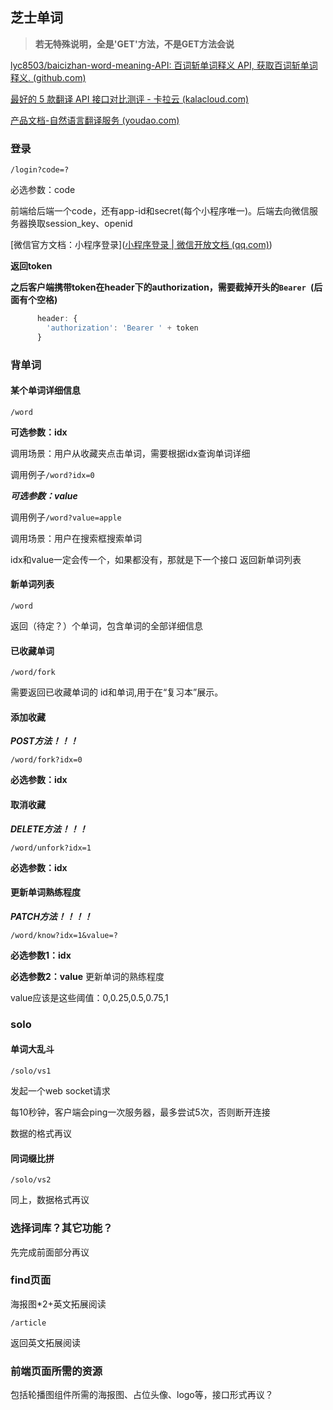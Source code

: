 ## 芝士单词

> **若无特殊说明，全是'GET'方法，不是GET方法会说**



[lyc8503/baicizhan-word-meaning-API: 百词斩单词释义 API, 获取百词斩单词释义. (github.com)](https://github.com/lyc8503/baicizhan-word-meaning-API)

[最好的 5 款翻译 API 接口对比测评 - 卡拉云 (kalacloud.com)](https://kalacloud.com/blog/best-translation-api/#一-有道翻译-api---国内翻译良心-性价比高)

[产品文档-自然语言翻译服务 (youdao.com)](https://ai.youdao.com/DOCSIRMA/html/自然语言翻译/API文档/文本翻译服务/文本翻译服务-API文档.html#p02)

### 登录

```/login?code=?```

必选参数：code

前端给后端一个code，还有app-id和secret(每个小程序唯一)。后端去向微信服务器换取session_key、openid

[微信官方文档：小程序登录]([小程序登录 | 微信开放文档 (qq.com)](https://developers.weixin.qq.com/miniprogram/dev/OpenApiDoc/user-login/code2Session.html))

**返回token**

**之后客户端携带token在header下的authorization，需要截掉开头的```Bearer ```(后面有个空格)**

```js
      header: {
        'authorization': 'Bearer ' + token
      }
```



### 背单词

#### 某个单词详细信息

```/word```

**可选参数：idx**

调用场景：用户从收藏夹点击单词，需要根据idx查询单词详细

调用例子```/word?idx=0```

***可选参数：value***

调用例子```/word?value=apple```

调用场景：用户在搜索框搜索单词

idx和value一定会传一个，如果都没有，那就是下一个接口  返回新单词列表



#### 新单词列表

```/word```

返回（待定？）个单词，包含单词的全部详细信息



#### 已收藏单词

```/word/fork```

需要返回已收藏单词的 id和单词,用于在“复习本”展示。



#### 添加收藏

***POST方法！！！***

```/word/fork?idx=0```

**必选参数：idx**



#### 取消收藏

***DELETE方法！！！***

```/word/unfork?idx=1```

**必选参数：idx**



#### 更新单词熟练程度

***PATCH方法！！！！***

```/word/know?idx=1&value=?```

**必选参数1：idx** 

**必选参数2：value** 更新单词的熟练程度

value应该是这些阈值：0,0.25,0.5,0.75,1

### solo

#### 单词大乱斗

```/solo/vs1```

发起一个web socket请求

每10秒钟，客户端会ping一次服务器，最多尝试5次，否则断开连接

数据的格式再议

#### 同词缀比拼

```/solo/vs2```

同上，数据格式再议

### 选择词库？其它功能？

先完成前面部分再议

### find页面

海报图*2+英文拓展阅读

```/article```

返回英文拓展阅读

### 前端页面所需的资源

包括轮播图组件所需的海报图、占位头像、logo等，接口形式再议？

